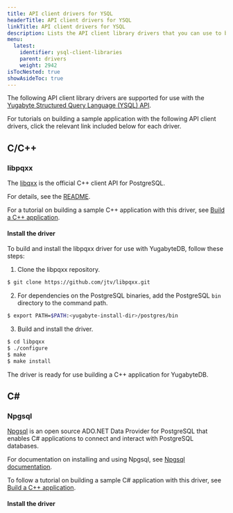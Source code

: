 ```yaml
---
title: API client drivers for YSQL
headerTitle: API client drivers for YSQL
linkTitle: API client drivers for YSQL
description: Lists the API client library drivers that you can use to build and access YSQL applications. 
menu:
  latest:
    identifier: ysql-client-libraries
    parent: drivers
    weight: 2942
isTocNested: true
showAsideToc: true
---
```


The following API client library drivers are supported for use with the [Yugabyte Structured Query Language (YSQL) API](../../../api/ysql/).

For tutorials on building a sample application with the following API client drivers, click the relevant link included below for each driver.

## C/C++

### libpqxx

The [libqxx](https://github.com/jtv/libpqxx) is the official C++ client API for PostgreSQL.

For details, see the [README](https://github.com/jtv/libpqxx/blob/master/README.md).

For a tutorial on building a sample C++ application with this driver, see [Build a C++ application](../../quick-start/build-apps/cpp/ysql/).

#### Install the driver

To build and install the libpqxx driver for use with YugabyteDB, follow these steps:

1. Clone the libpqxx repository.

```sh
$ git clone https://github.com/jtv/libpqxx.git
```

2. For dependencies on the PostgreSQL binaries, add the PostgreSQL `bin` directory to the command path.

```sh
$ export PATH=$PATH:<yugabyte-install-dir>/postgres/bin
```

3. Build and install the driver.

```sh
$ cd libpqxx
$ ./configure
$ make
$ make install
```

The driver is ready for use building a C++ application for YugabyteDB.

## C\#

### Npgsql

[Npgsql](https://www.npgsql.org/) is an open source ADO.NET Data Provider for PostgreSQL that enables C# applications to connect and interact with PostgreSQL databases. 

For documentation on installing and using Npgsql, see [Npgsql documentation](https://www.npgsql.org/doc/).

To follow a tutorial on building a sample C# application with this driver, see [Build a C++ application](../../quick-start/build-apps/csharp/ysql/).

#### Install the driver